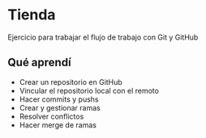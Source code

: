 # Tienda

Ejercicio para trabajar el flujo de trabajo con Git y GitHub

## Qué aprendí

- Crear un repositorio en GitHub
- Vincular el repositorio local con el remoto
- Hacer commits y pushs
- Crear y gestionar ramas
- Resolver conflictos
- Hacer merge de ramas
